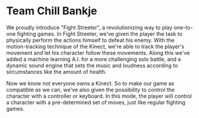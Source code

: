 # Team Chill Bankje

We proudly introduce "Fight Streeter", a revolutionizing way to play one-to-one fighting games. In Fight Streeter, we've given the player
the task to physically perform the actions himself to defeat his enemy. With the motion-tracking technique of the Kinect, we're able
to track the player's movement and let his character follow these movements. Along this we've added a machine learning A.I. for a more
challenging solo battle, and a dynamic sound engine that sets the music and loudness according to sircumstances like the amount of health.

Now we know not everyone owns a Kinect. So to make our game as compatible as we can, we've also given the possibility to control 
the character with a controller or keyboard. In this mode, the player will control a character with a pre-determined set of moves, just
like regular fighting games.
